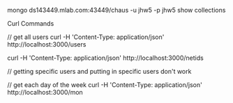 
mongo ds143449.mlab.com:43449/chaus -u jhw5 -p jhw5
show collections


Curl Commands

// get all users
curl -H 'Content-Type: application/json' http://localhost:3000/users

curl -H 'Content-Type: application/json' http://localhost:3000/netids

// getting specific users and putting in specific users don't work


// get each day of the week
curl -H 'Content-Type: application/json' http://localhost:3000/mon

